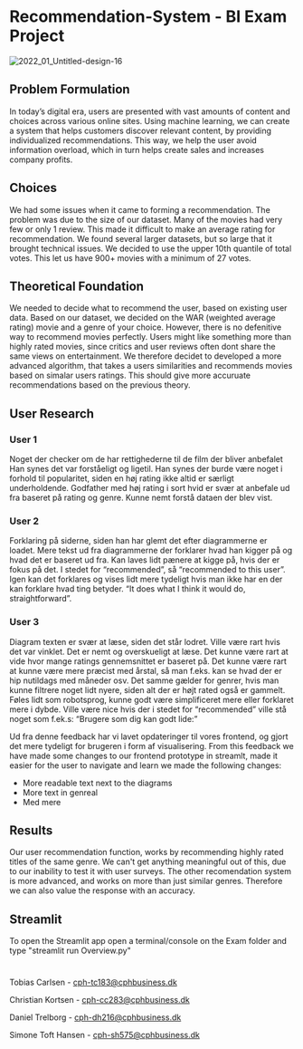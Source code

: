 # Recommendation-System - BI Exam Project 
![2022_01_Untitled-design-16](https://github.com/Toebzy/Recommendation-System/assets/113095884/6880aebb-c750-4aaa-b0e3-d16b21d94ce4)

## Problem Formulation

In today’s digital era, users are presented with vast amounts of content and choices across various online sites. Using machine learning, we can create a system that helps customers discover relevant content, by providing individualized recommendations. This way, we help the user avoid information overload, which in turn helps create sales and increases company profits.

## Choices 
We had some issues when it came to forming a recommendation. The problem was due to the size of our dataset. Many of the movies had very few or only 1 review. 
This made it difficult to make an average rating for recommendation. We found several larger datasets, but so large that it brought technical issues. 
We decided to use the upper 10th quantile of total votes. This let us have 900+ movies with a minimum of 27 votes. 

## Theoretical Foundation
We needed to decide what to recommend the user, based on existing user data. Based on our dataset, we decided on the WAR (weighted average rating) movie and a genre of your choice. 
However, there is no defenitive way to recommend movies perfectly. Users might like something more than highly rated movies, since critics and user reviews often dont share the same views on entertainment. 
We therefore decidet to developed a more advanced algorithm, that takes a users similarities and recommends movies based on simalar users ratings. This should give more accuruate recommendations based on the previous theory. 

## User Research
### User 1
Noget der checker om de har rettighederne til de film der bliver anbefalet
Han synes det var forståeligt og ligetil.
Han synes der burde være noget i forhold til popularitet, siden en høj rating ikke altid er særligt underholdende. Godfather med høj rating i sort hvid er svær at anbefale ud fra baseret på rating og genre. 
Kunne nemt forstå dataen der blev vist.

### User 2
Forklaring på siderne, siden han har glemt det efter diagrammerne er loadet. Mere tekst ud fra diagrammerne der forklarer hvad han kigger på og hvad det er baseret ud fra. 
Kan laves lidt pænere at kigge på, hvis der er fokus på det.
I stedet for “recommended”, så “recommended to this user”. Igen kan det forklares og vises lidt mere tydeligt hvis man ikke har en der kan forklare hvad ting betyder. 
“It does what I think it would do, straightforward”.

### User 3
Diagram texten er svær at læse, siden det står lodret. Ville være rart hvis det var vinklet. 
Det er nemt og overskueligt at læse. Det kunne være rart at vide hvor mange ratings gennemsnittet er baseret på. Det kunne være rart at kunne være mere præcist med årstal, så man f.eks. kan se hvad der er hip nutildags med måneder osv. 
Det samme gælder for genrer, hvis man kunne filtrere noget lidt nyere, siden alt der er højt rated også er gammelt. 
Føles lidt som robotsprog, kunne godt være simplificeret mere eller forklaret mere i dybde. 
Ville være nice hvis der i stedet for “recommended” ville stå noget som f.ek.s: “Brugere som dig kan godt lide:” 

Ud fra denne feedback har vi lavet opdateringer til vores frontend, og gjort det mere tydeligt for brugeren i form af visualisering. 
From this feedback we have made some changes to our frontend prototype in streamlt, made it easier for the user to navigate and learn we made the following changes:  
- More readable text next to the diagrams
- More text in genreal
- Med mere

## Results
Our user recommendation function, works by recommending highly rated titles of the same genre. We can't get anything meaningful out of this, due to our inability to test it with user surveys. 
The other recomendation system is more advanced, and works on more than just similar genres. Therefore we can also value the response with an accuracy. 
## Streamlit
To open the Streamlit app open a terminal/console on the Exam folder and type "streamlit run Overview.py"

#

Tobias Carlsen - cph-tc183@cphbusiness.dk

Christian Kortsen - cph-cc283@cphbusiness.dk

Daniel Trelborg - cph-dh216@cphbusiness.dk

Simone Toft Hansen - cph-sh575@cphbusiness.dk
